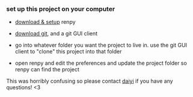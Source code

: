 ### set up this project on your computer

- [download & setup](https://www.renpy.org/doc/html/quickstart.html#the-ren-py-launcher) renpy

- [download git](https://git-scm.com/downloads), and a git GUI client

- go into whatever folder you want the project to live in. use the git GUI client to "clone" this project into that folder

- open renpy and edit the preferences and update the project folder so renpy can find the project


This was horribly confusing so please contact [daiyi](https://twitter.com/daiyitastic) if you have any questions! <3
